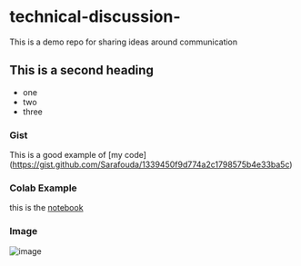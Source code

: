 # technical-discussion-
This is a demo repo for sharing ideas around communication


## This is a second heading

* one 
* two
* three

### Gist

This is a good example of  [my code] (https://gist.github.com/Sarafouda/1339450f9d774a2c1798575b4e33ba5c) 

### Colab Example
this is the [notebook](https://github.com/Sarafouda/technical-discussion-/blob/main/technical_docs.ipynb)


### Image
![image](https://github.com/user-attachments/assets/6833848b-3712-44a5-aebc-79f0fac09988)
